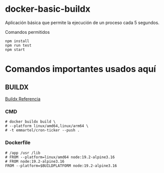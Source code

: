 # docker-basic-buildx

Aplicación básica que permite la ejecución de un proceso cada 5 segundos.

Comandos permitidos
```
npm install
npm run test
npm start
```

# Comandos importantes usados aquí

## BUILDX
[Buildx Referencia](https://docs.docker.com/build/building/multi-platform/#getting-started)

### CMD
```
# docker buildx build \
# --platform linux/amd64,linux/arm64 \
# -t emmartel/cron-ticker --push .
```
### Dockerfile
```
# /app /usr /lib
# FROM --platform=linux/amd64 node:19.2-alpine3.16
# FROM node:19.2-alpine3.16
FROM --platform=$BUILDPLATFORM node:19.2-alpine3.16
```
